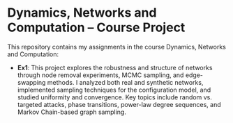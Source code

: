 
# Dynamics, Networks and Computation – Course Project

This repository contains my assignments in the course Dynamics, Networks and Computation:

- **Ex1**: This project explores the robustness and structure of networks through node removal experiments, MCMC sampling, and edge-swapping methods.
     I analyzed both real and synthetic networks, implemented sampling techniques for the configuration model, and studied uniformity and convergence.
     Key topics include random vs. targeted attacks, phase transitions, power-law degree sequences, and Markov Chain-based graph sampling.

